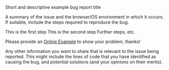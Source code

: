 <!-- https://github.com/wenzhixin/bootstrap-table/blob/develop/CONTRIBUTING.md#bug-reports -->


Short and descriptive example bug report title

A summary of the issue and the browser/OS environment in which it occurs. If suitable, include the steps required to reproduce the bug.

This is the first step
This is the second step
Further steps, etc.

Please provide an [Online Example](https://live.bootstrap-table.com) to show your problem, thanks!

Any other information you want to share that is relevant to the issue being reported. This might include the lines of code that you have identified as causing the bug, and potential solutions (and your opinions on their merits).

<!-- Love bootstrap-table? Please consider supporting our collective:
👉  https://opencollective.com/bootstrap-table/donate -->
